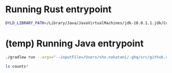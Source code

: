 # Running Rust entrypoint

```bash
DYLD_LIBRARY_PATH=/Library/Java/JavaVirtualMachines/jdk-18.0.1.1.jdk/Contents/Home/lib cargo run
```

# (temp) Running Java entrypoint

```bash
./gradlew run --args="--inputFile=/Users/sho.nakatani/.ghq/src/github.com/laysakura/beam-rust-jni/sample.txt --output=/Users/sho.nakatani/.ghq/src/github.com/laysakura/beam-rust-jni/counts"

ls counts*
```
